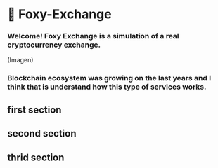 # 🦊 Foxy-Exchange


### Welcome! Foxy Exchange is a simulation of a real cryptocurrency exchange. 

(Imagen)

### Blockchain ecosystem was growing on the last years and I think that is understand how this type of services works.

## first section

## second section

## thrid section

